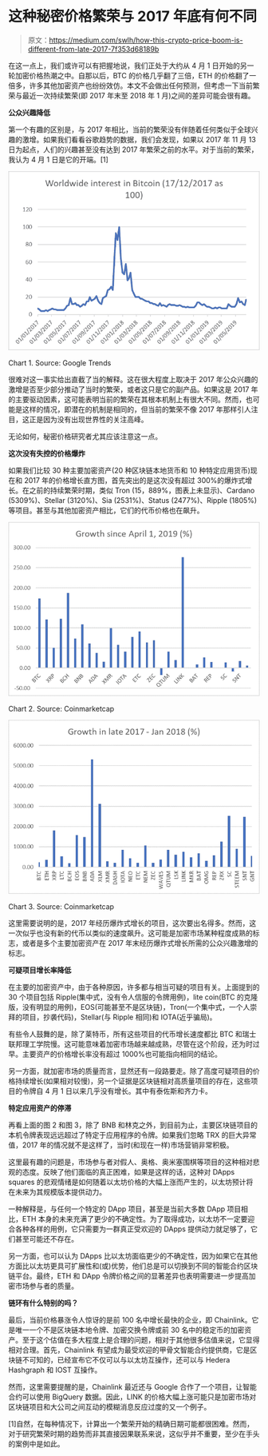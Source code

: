 # 这种秘密价格繁荣与 2017 年底有何不同

> 原文：<https://medium.com/swlh/how-this-crypto-price-boom-is-different-from-late-2017-7f353d68189b>

在这一点上，我们或许可以有把握地说，我们正处于大约从 4 月 1 日开始的另一轮加密价格热潮之中。自那以后，BTC 的价格几乎翻了三倍，ETH 的价格翻了一倍多，许多其他加密资产也纷纷效仿。本文不会做出任何预测，但考虑一下当前繁荣与最近一次持续繁荣(即 2017 年末至 2018 年 1 月)之间的差异可能会很有趣。

**公众兴趣降低**

第一个有趣的区别是，与 2017 年相比，当前的繁荣没有伴随着任何类似于全球兴趣的激增。如果我们看看谷歌趋势的数据，我们会发现，如果以 2017 年 11 月 13 日为起点，人们的兴趣甚至没有达到 2017 年繁荣之前的水平。对于当前的繁荣，我认为 4 月 1 日是它的开端。[1]

![](img/60eb42477d7d9dba306cd3efa7ce6f84.png)

Chart 1\. Source: Google Trends

很难对这一事实给出直截了当的解释。这在很大程度上取决于 2017 年公众兴趣的激增是否至少部分推动了当时的繁荣，或者这只是它的副产品。如果这是 2017 年的主要驱动因素，这可能表明当前的繁荣在其根本机制上有很大不同。然而，也可能是这样的情况，即潜在的机制是相同的，但当前的繁荣不像 2017 年那样引人注目，这正是因为没有出现世界性的关注高峰。

无论如何，秘密价格研究者尤其应该注意这一点。

**这次没有失控的价格爆炸**

如果我们比较 30 种主要加密资产(20 种区块链本地货币和 10 种特定应用货币)现在和 2017 年的价格增长直方图，首先突出的是这次没有超过 300%的爆炸式增长。在之前的持续繁荣时期，类似 Tron (15，889%，图表上未显示)、Cardano (5309%)、Stellar (3120%)、Sia (2531%)、Status (2477%)、Ripple (1805%)等项目。甚至与其他加密资产相比，它们的代币价格也在飙升。

![](img/56afee1144d527aa198cb494edf8f584.png)

Chart 2\. Source: Coinmarketcap

![](img/68bba962764077332104776ebd4f7a41.png)

Chart 3\. Source: Coinmarketcap

这里需要说明的是，2017 年经历爆炸式增长的项目，这次要出名得多。然而，这一次似乎也没有新的代币以类似的速度飙升。这可能是加密市场某种程度成熟的标志，或者是多个主要加密资产在 2017 年末经历爆炸式增长所需的公众兴趣激增的标志。

**可疑项目增长率降低**

在主要的加密资产中，由于各种原因，许多都与相当可疑的项目有关。上面提到的 30 个项目包括 Ripple(集中式，没有令人信服的令牌用例)，lite coin(BTC 的克隆版，没有明显的用例)，EOS(可能甚至不是区块链)，Tron(一个集中式，一个人崇拜的项目，抄袭代码)，Stellar(与 Ripple 相同)和 IOTA(近乎骗局)。

有些令人鼓舞的是，除了莱特币，所有这些项目的代币增长速度都比 BTC 和瑞士联邦理工学院慢。这可能意味着加密市场越来越成熟，尽管在这个阶段，还为时过早。主要资产的价格增长率没有超过 1000%也可能指向相同的结论。

另一方面，就加密市场的质量而言，显然还有一段路要走。除了高度可疑项目的价格持续增长(如果相对较慢)，另一个证据是区块链相对高质量项目的存在，这些项目的令牌自 4 月 1 日以来几乎没有增长。其中有泰佐斯和齐力卡。

**特定应用资产的停滞**

再看上面的图 2 和图 3，除了 BNB 和林克之外，到目前为止，主要区块链项目的本机令牌表现远远超过了特定于应用程序的令牌。如果我们忽略 TRX 的巨大异常值，2017 年的情况就不是这样了，当时(和现在一样)市场营销非常积极。

这里最有趣的问题是，市场参与者对假人、奥格、奥米塞围棋等项目的这种相对悲观的态度。反映了他们面临的真正困难，如果是这样的话，这种对 DApps squares 的悲观情绪是如何随着以太坊价格的大幅上涨而产生的，以太坊预计将在未来为其规模版本提供动力。

一种解释是，与任何一个特定的 DApp 项目，甚至是当前大多数 DApp 项目相比，ETH 本身的未来充满了更少的不确定性。为了取得成功，以太坊不一定要迎合各种各样的用例，它只需要为一群真正受欢迎的 DApps 提供动力就足够了，它们甚至可能还不存在。

另一方面，也可以认为 DApps 比以太坊面临更少的不确定性，因为如果它在其他方面比以太坊更具可扩展性和(或)优势，他们总是可以切换到不同的智能合约区块链平台。最终，ETH 和 DApp 令牌价格之间的显著差异也表明需要进一步提高加密市场参与者的质量。

**链环有什么特别的吗？**

最后，当前价格暴涨令人惊讶的是前 100 名中增长最快的企业，即 Chainlink。它是唯一一个不是区块链本地令牌、加密交换令牌或前 30 名中的稳定币的加密资产。至于这个估值在多大程度上是合理的问题，相对于其他很多估值来说，它显得相对合理。首先，Chainlink 有望成为最受欢迎的甲骨文智能合约提供商，它是区块链不可知的，已经宣布它不仅可以与以太坊互操作，还可以与 Hedera Hashgraph 和 IOST 互操作。

然而，这里需要提醒的是，Chainlink 最近还与 Google 合作了一个项目，让智能合约可以使用 BigQuery 数据。因此，LINK 的价格大幅上涨可能只是加密市场对区块链项目和大公司之间互动的模糊消息反应过度的又一个例子。

[1]自然，在每种情况下，计算出一个繁荣开始的精确日期可能都很困难。然而，对于研究繁荣时期的趋势而非其直接因果联系来说，这似乎并不重要，至少在手头的案例中是如此。